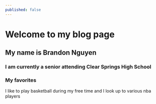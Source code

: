 ```yaml
---
published: false
---
```

# Welcome to my blog page

## My name is Brandon Nguyen 
### I am currently a senior attending Clear Springs High School
### My favorites
I like to play basketball during my free time and I look up to various nba players




